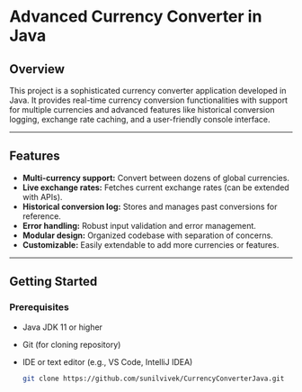 # Advanced Currency Converter in Java

## Overview
This project is a sophisticated currency converter application developed in Java. It provides real-time currency conversion functionalities with support for multiple currencies and advanced features like historical conversion logging, exchange rate caching, and a user-friendly console interface.

---

## Features
- **Multi-currency support:** Convert between dozens of global currencies.
- **Live exchange rates:** Fetches current exchange rates (can be extended with APIs).
- **Historical conversion log:** Stores and manages past conversions for reference.
- **Error handling:** Robust input validation and error management.
- **Modular design:** Organized codebase with separation of concerns.
- **Customizable:** Easily extendable to add more currencies or features.

---

## Getting Started

### Prerequisites
- Java JDK 11 or higher
- Git (for cloning repository)
- IDE or text editor (e.g., VS Code, IntelliJ IDEA)


   ```bash
   git clone https://github.com/sunilvivek/CurrencyConverterJava.git
